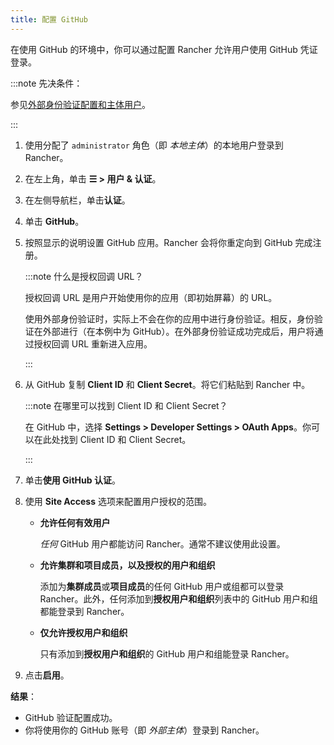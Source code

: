 ```yaml
---
title: 配置 GitHub
---
```


在使用 GitHub 的环境中，你可以通过配置 Rancher 允许用户使用 GitHub 凭证登录。

:::note 先决条件：

参见[外部身份验证配置和主体用户](./authentication-config.md#外部认证配置和用户主体)。

:::

1. 使用分配了 `administrator` 角色（即 _本地主体_）的本地用户登录到 Rancher。
1. 在左上角，单击 **☰ > 用户 & 认证**。
1. 在左侧导航栏，单击**认证**。
1. 单击 **GitHub**。
1. 按照显示的说明设置 GitHub 应用。Rancher 会将你重定向到 GitHub 完成注册。

   :::note 什么是授权回调 URL？

   授权回调 URL 是用户开始使用你的应用（即初始屏幕）的 URL。

   使用外部身份验证时，实际上不会在你的应用中进行身份验证。相反，身份验证在外部进行（在本例中为 GitHub）。在外部身份验证成功完成后，用户将通过授权回调 URL 重新进入应用。

   :::

1. 从 GitHub 复制 **Client ID** 和 **Client Secret**。将它们粘贴到 Rancher 中。

   :::note 在哪里可以找到 Client ID 和 Client Secret？

   在 GitHub 中，选择 **Settings > Developer Settings > OAuth Apps**。你可以在此处找到 Client ID 和 Client Secret。

   :::

1. 单击**使用 GitHub 认证**。

1. 使用 **Site Access** 选项来配置用户授权的范围。

   - **允许任何有效用户**

      _任何_ GitHub 用户都能访问 Rancher。通常不建议使用此设置。

   - **允许集群和项目成员，以及授权的用户和组织**

      添加为**集群成员**或**项目成员**的任何 GitHub 用户或组都可以登录 Rancher。此外，任何添加到**授权用户和组织**列表中的 GitHub 用户和组都能登录到 Rancher。

   - **仅允许授权用户和组织**

      只有添加到**授权用户和组织**的 GitHub 用户和组能登录 Rancher。
      <br/>
1. 点击**启用**。

**结果**：

- GitHub 验证配置成功。
- 你将使用你的 GitHub 账号（即 _外部主体_）登录到 Rancher。
